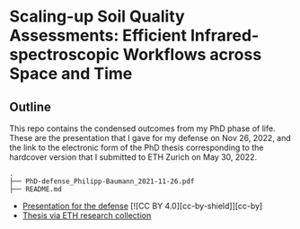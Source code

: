# Scaling-up Soil Quality Assessments: Efficient Infrared-spectroscopic Workflows across Space and Time

## Outline

This repo contains the condensed outcomes from my PhD phase of life. These are the presentation that I gave for my defense on Nov 26, 2022, and the link to the electronic form of the PhD thesis corresponding to the hardcover version that I submitted to ETH Zurich on May 30, 2022.

```
.
├── PhD-defense_Philipp-Baumann_2021-11-26.pdf
├── README.md
```
- [Presentation for the defense](https://github.com/philipp-baumann/phd/blob/main/PhD-defense_Philipp-Baumann_2021-11-26.pdf) [![CC BY 4.0][cc-by-shield]][cc-by]
- [Thesis via ETH research collection](https://www.research-collection.ethz.ch/handle/20.500.11850/549011)
